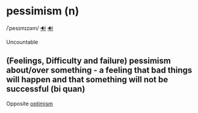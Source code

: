 # pessimism (n)

/ˈpesɪmɪzəm/ [🔊](https://www.oxfordlearnersdictionaries.com/media/english/uk_pron/p/pes/pessi/pessimism__gb_1.mp3) [🔊](https://www.oxfordlearnersdictionaries.com/media/english/us_pron/p/pes/pessi/pessimism__us_1.mp3)

Uncountable

## (Feelings, Difficulty and failure) pessimism about/over something - a feeling that bad things will happen and that something will not be successful (bi quan)

Opposite [optimism](../o/optimism-n.md#personal-qualities-success-a-feeling-that-good-things-will-happen-and-that-something-will-be-successful-lạc-quan)